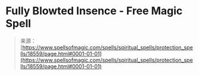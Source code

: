 <!--yml
category: 未分类
date: 2024-06-12 19:00:11
-->

# Fully Blowted Insence - Free Magic Spell

> 来源：[https://www.spellsofmagic.com/spells/spiritual_spells/protection_spells/18559/page.html#0001-01-01](https://www.spellsofmagic.com/spells/spiritual_spells/protection_spells/18559/page.html#0001-01-01)